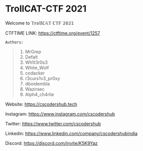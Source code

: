 # TrollCAT-CTF 2021
Welcome to 𝕋𝕣𝕠𝕝𝕝ℂ𝔸𝕋 ℂ𝕋𝔽 𝟚𝟘𝟚𝟙



CTFTIME LINK: https://ctftime.org/event/1257

```
Authors:
```
> 1. MrGrep
> 2. Defalt
> 3. Wh1t3r0s3
> 4. White_Wolf 
> 5. codacker
> 6. r3curs1v3_pr0xy
> 7. dboidembla
> 8. Wazirsec
> 9. Alph4_ch4rlie

Website: https://cscodershub.tech

Instagram: https://www.instagram.com/cscodershub

Twitter: https://www.twitter.com/cscodershub

Linkedin: https://www.linkedin.com/company/cscodershubindia

Discord: https://discord.com/invite/K5K9Yaz




